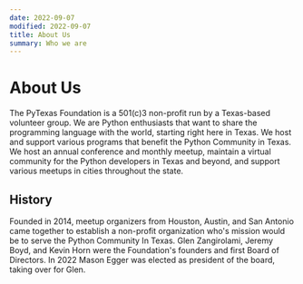```yaml
---
date: 2022-09-07
modified: 2022-09-07
title: About Us
summary: Who we are
---
```

# About Us
The PyTexas Foundation is a 501(c)3 non-profit run by a Texas-based volunteer 
group. We are Python enthusiasts that want to share the programming language 
with the world, starting right here in Texas. We host and support various programs
that benefit the Python Community in Texas. We host an annual conference and 
monthly meetup, maintain a virtual community for the Python developers in Texas
and beyond, and support various meetups in cities throughout the state.

## History
Founded in 2014, meetup organizers from Houston, Austin, and San Antonio came
together to establish a non-profit organization who's mission would be to 
serve the Python Community In Texas. Glen Zangirolami, Jeremy Boyd, and Kevin
Horn were the Foundation's founders and first Board of Directors. In 2022 Mason
Egger was elected as president of the board, taking over for Glen. 
